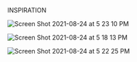 INSPIRATION

![Screen Shot 2021-08-24 at 5 23 10 PM](https://user-images.githubusercontent.com/78389005/130702484-2b658933-dc00-4d7b-9e49-f9d6cf35d43d.png)

![Screen Shot 2021-08-24 at 5 18 13 PM](https://user-images.githubusercontent.com/78389005/130702381-a27e8abe-cef6-4faf-8907-9266755ef13e.png)

![Screen Shot 2021-08-24 at 5 22 25 PM](https://user-images.githubusercontent.com/78389005/130702438-0a5edf95-ccee-425d-8335-6986702812f6.png)




